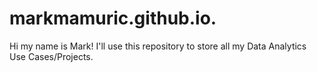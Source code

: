 # markmamuric.github.io.
Hi my name is Mark! I'll use this repository to store all my Data Analytics Use Cases/Projects. 
